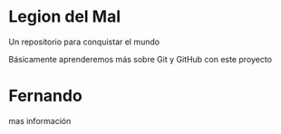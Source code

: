 # Legion del Mal

Un repositorio para conquistar el mundo

Básicamente aprenderemos más sobre Git y GitHub con este proyecto

# Fernando

mas información
